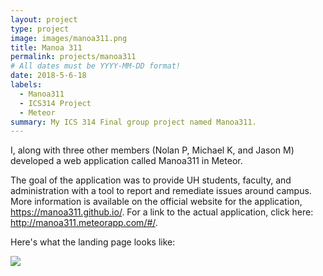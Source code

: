 ```yaml
---
layout: project
type: project
image: images/manoa311.png
title: Manoa 311
permalink: projects/manoa311
# All dates must be YYYY-MM-DD format!
date: 2018-5-6-18
labels:
  - Manoa311
  - ICS314 Project
  - Meteor
summary: My ICS 314 Final group project named Manoa311.
---
```


I, along with three other members (Nolan P, Michael K, and Jason M) developed a web application called Manoa311 in Meteor. 

The goal of the application was to provide UH students, faculty, and administration with a tool to report and remediate issues around campus. More information is available on the official website for the application, https://manoa311.github.io/. For a link to the actual application, click here: http://manoa311.meteorapp.com/#/.

Here's what the landing page looks like:

<img class="ui image" src="https://git-jftorres.github.io/images/manoa311landing.png">
